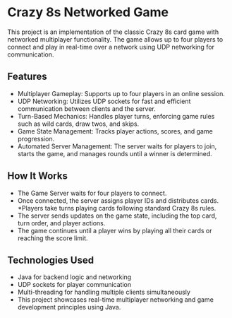 # Crazy 8s Networked Game
This project is an implementation of the classic Crazy 8s card game with networked multiplayer functionality. The game allows up to four players to connect and play in real-time over a network using UDP networking for communication.

## Features
* Multiplayer Gameplay: Supports up to four players in an online session.
* UDP Networking: Utilizes UDP sockets for fast and efficient communication between clients and the server.
* Turn-Based Mechanics: Handles player turns, enforcing game rules such as wild cards, draw twos, and skips.
* Game State Management: Tracks player actions, scores, and game progression.
* Automated Server Management: The server waits for players to join, starts the game, and manages rounds until a winner is determined.
## How It Works
* The Game Server waits for four players to connect.
* Once connected, the server assigns player IDs and distributes cards.
*Players take turns playing cards following standard Crazy 8s rules.
* The server sends updates on the game state, including the top card, turn order, and player actions.
* The game continues until a player wins by playing all their cards or reaching the score limit.
## Technologies Used
* Java for backend logic and networking
* UDP sockets for player communication
* Multi-threading for handling multiple clients simultaneously
* This project showcases real-time multiplayer networking and game development principles using Java.
